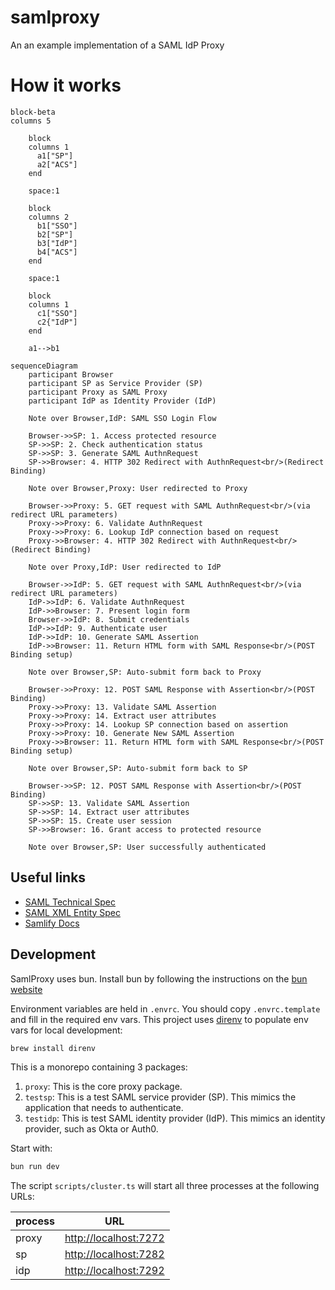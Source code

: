 # samlproxy
An an example implementation of a SAML IdP Proxy

# How it works

```mermaid
block-beta
columns 5

    block
    columns 1
      a1["SP"]
      a2["ACS"]
    end

    space:1

    block
    columns 2
      b1["SSO"]
      b2["SP"]
      b3["IdP"]
      b4["ACS"]
    end

    space:1

    block
    columns 1
      c1["SSO"]
      c2{"IdP"]
    end

    a1-->b1
```

```mermaid
sequenceDiagram
    participant Browser
    participant SP as Service Provider (SP)
    participant Proxy as SAML Proxy
    participant IdP as Identity Provider (IdP)

    Note over Browser,IdP: SAML SSO Login Flow

    Browser->>SP: 1. Access protected resource
    SP->>SP: 2. Check authentication status
    SP->>SP: 3. Generate SAML AuthnRequest
    SP->>Browser: 4. HTTP 302 Redirect with AuthnRequest<br/>(Redirect Binding)

    Note over Browser,Proxy: User redirected to Proxy

    Browser->>Proxy: 5. GET request with SAML AuthnRequest<br/>(via redirect URL parameters)
    Proxy->>Proxy: 6. Validate AuthnRequest
    Proxy->>Proxy: 6. Lookup IdP connection based on request
    Proxy->>Browser: 4. HTTP 302 Redirect with AuthnRequest<br/>(Redirect Binding)

    Note over Proxy,IdP: User redirected to IdP

    Browser->>IdP: 5. GET request with SAML AuthnRequest<br/>(via redirect URL parameters)
    IdP->>IdP: 6. Validate AuthnRequest
    IdP->>Browser: 7. Present login form
    Browser->>IdP: 8. Submit credentials
    IdP->>IdP: 9. Authenticate user
    IdP->>IdP: 10. Generate SAML Assertion
    IdP->>Browser: 11. Return HTML form with SAML Response<br/>(POST Binding setup)

    Note over Browser,SP: Auto-submit form back to Proxy

    Browser->>Proxy: 12. POST SAML Response with Assertion<br/>(POST Binding)
    Proxy->>Proxy: 13. Validate SAML Assertion
    Proxy->>Proxy: 14. Extract user attributes
    Proxy->>Proxy: 14. Lookup SP connection based on assertion
    Proxy->>Proxy: 10. Generate New SAML Assertion
    Proxy->>Browser: 11. Return HTML form with SAML Response<br/>(POST Binding setup)

    Note over Browser,SP: Auto-submit form back to SP

    Browser->>SP: 12. POST SAML Response with Assertion<br/>(POST Binding)
    SP->>SP: 13. Validate SAML Assertion
    SP->>SP: 14. Extract user attributes
    SP->>SP: 15. Create user session
    SP->>Browser: 16. Grant access to protected resource

    Note over Browser,SP: User successfully authenticated
```

## Useful links
* [SAML Technical Spec](https://docs.oasis-open.org/security/saml/Post2.0/sstc-saml-tech-overview-2.0-cd-02.html)
* [SAML XML Entity Spec](https://docs.oasis-open.org/security/saml/v2.0/saml-core-2.0-os.pdf)
* [Samlify Docs](https://samlify.js.org/#/?id=samlify)


## Development
SamlProxy uses bun. Install bun by following the instructions on the [bun website](https://bun.sh/docs/installation)

Environment variables are held in `.envrc`. You should copy `.envrc.template` and fill in the required env vars. This project uses [direnv](https://direnv.net/) to populate env vars for local development:
```zsh
brew install direnv
```

This is a monorepo containing 3 packages:
1. `proxy`: This is the core proxy package.
1. `testsp`: This is a test SAML service provider (SP). This mimics the application that needs to authenticate.
1. `testidp`: This is test SAML identity provider (IdP). This mimics an identity provider, such as Okta or Auth0.

Start with:
```zsh
bun run dev
```
The script `scripts/cluster.ts` will start all three processes at the following URLs:

| process | URL |
|---|---|
| proxy | <http://localhost:7272> |
| sp    | <http://localhost:7282> |
| idp   | <http://localhost:7292> |
